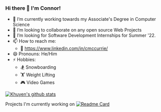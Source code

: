 ### Hi there 👋 I'm Connor!

- 🔭 I’m currently working towards my Associate's Degree in Computer Science
- 👯 I’m looking to collaborate on any open source Web Projects
- 🤔 I’m looking for Software Development Internships for Summer '22. 
- 📫 How to reach me: 
  - 🏢 https://www.linkedin.com/in/cmccurrie/
- 😄 Pronouns: He/Him
- ⚡ Hobbies: 
  - 🏂 Snowboarding 
  - 🏋️ Weight Lifting
  - 🎮 Video Games

[![Khuyen's github stats](https://github-readme-stats.vercel.app/api?username=adinsxx&count_private=true&show_icons=true&theme=radical&hide_rank=false)](https://github.com/adinsxx/github-readme-stats)

Projects I'm currently working on
[![Readme Card](https://github-readme-stats.vercel.app/api/pin/?username=adinsxx&repo=PicNic)](https://github.com/BIT-WCTC/PicNic) 

